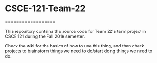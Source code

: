 # CSCE-121-Team-22
==================

This repository contains the source code for Team 22's term project in CSCE 121 during the Fall 2016 semester.

Check the wiki for the basics of how to use this thing, and then check projects to brainstorm things we need to do/start doing things we need to do.
